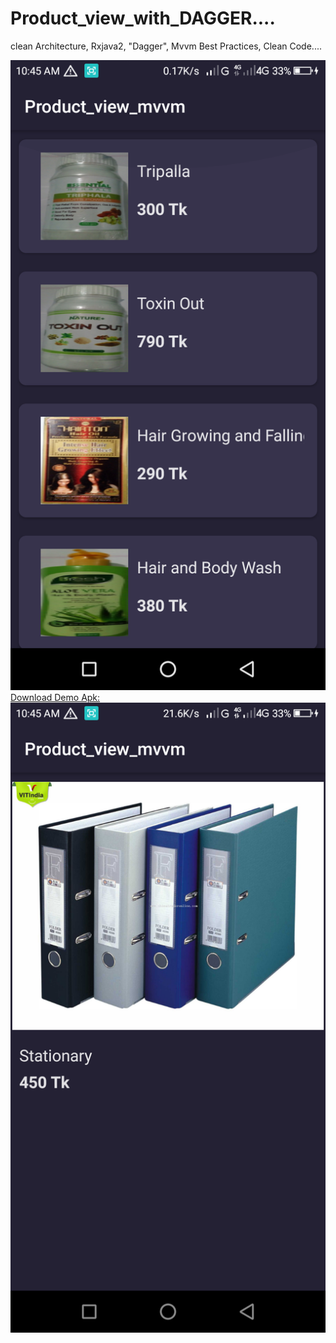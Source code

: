# Product_view_with_DAGGER....
clean Architecture, Rxjava2, "Dagger", Mvvm Best Practices, Clean Code....


<img src="screenshot/Screenshot_2020-06-04-10-45-04.png?raw=true"/> 
<a href="https://raw.githubusercontent.com/hmshohrab/Product_view_with_dagger/master/app/release/Product_view_with_dagger.apk">Download Demo Apk:</a>
<img src="screenshot/Screenshot_2020-06-04-10-45-28.png?raw=true"/>
